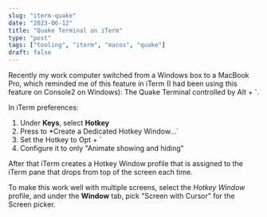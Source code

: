 ```yaml
---
slug: "iterm-quake"
date: "2023-06-12"
title: "Quake Terminal on iTerm"
type: "post"
tags: ["tooling", "iterm", "macos", "quake"]
draft: false
---
```


Recently my work computer switched from a Windows box to a MacBook Pro, which reminded me of this feature in iTerm (I had been using this feature on Console2 on Windows): The Quake Terminal controlled by Alt + `.  
   
In iTerm preferences:  
1. Under **Keys**, select **Hotkey**
2. Press to *Create a Dedicated Hotkey Window...`
3. Set the Hotkey to Opt + `
4. Configure it to only "Animate showing and hiding"
  
After that iTerm creates a Hotkey Window profile that is assigned to the iTerm pane that drops from top of the screen each time.   
  
To make this work well with multiple screens, select the *Hotkey Window* profile, and under the **Window** tab, pick "Screen with Cursor" for the Screen picker.